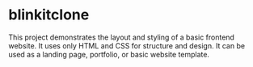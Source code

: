 # blinkitclone
This project demonstrates the layout and styling of a basic frontend website. It uses only HTML and CSS for structure and design. It can be used as a landing page, portfolio, or basic website template.
